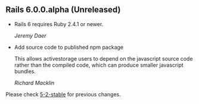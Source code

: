 ## Rails 6.0.0.alpha (Unreleased) ##

*   Rails 6 requires Ruby 2.4.1 or newer.

    *Jeremy Daer*

*   Add source code to published npm package

    This allows activestorage users to depend on the javascript source code
    rather than the compiled code, which can produce smaller javascript bundles.

    *Richard Macklin*


Please check [5-2-stable](https://github.com/rails/rails/blob/5-2-stable/activestorage/CHANGELOG.md) for previous changes.
